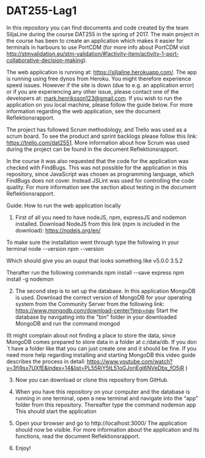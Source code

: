 # DAT255-Lag1

In this repository you can find documents and code created by the team SiljaLine during the course DAT255 in the spring of 2017.
The main project in the course has been to create an application which makes it easier for terminals in harbours to use PortCDM (for more info about PortCDM visit http://stmvalidation.eu/stm-validation/#!activity-item/activity-1-port-collaborative-decision-making). 

The web application is running at: https://siljaline.herokuapp.com/. The app is running using free dynos from Heroku. You might therefore experience speed issues. However if the site is down (due to e.g. an application error) or if you are experiencing any other issue, please contact one of the developers at: mark.henriksson123@gmail.com. If you wish to run the application on you local machine, please follow the guide below. For more information regarding the web application, see the document Reflektionsrapport. 

The project has followed Scrum methodology, and Trello was used as a scrum board. To see the product and sprint backlogs please follow this link: https://trello.com/dat2551. More information about how Scrum was used during the project can be found in the document Reflektionsrapport.

In the course it was also requested that the code for the application was checked with FindBugs. This was not possible for the application in this repository, since JavaScript was chosen as programming language, which FindBugs does not cover. Instead JSLint was used for controlling the code quality. For more information see the section about testing in the document Reflektionsrapport. 

Guide: How to run the web application locally

1. First of all you need to have nodeJS, npm, expressJS and nodemon installed. Download NodeJS from this link (npm is included in the download):
https://nodejs.org/en/

To make sure the installation went through type the following in your terminal
node --version
npm --version

Which should give you an ouput that looks something like
v5.0.0
3.5.2

Therafter run the following commands
npm install --save express
npm install -g nodemon

2. The second step is to set up the database. In this application MongoDB is used. Download the correct version of MongoDB for your operating system from the Community Server from the following link:
https://www.mongodb.com/download-center?jmp=nav 
Start the database by navigating into the "bin" folder in your downloaded MongoDB and run the command
mongod

(It might complain about not finding a place to store the data, since MongoDB comes prepared to store data in a folder at c:/data/db. If you don´t have a folder like that you can just create one and it should be fine. If you need more help regarding installing and starting MongoDB this video guide describes the process in detail: https://www.youtube.com/watch?v=3fj9sx7UXfE&index=14&list=PL55RiY5tL51oGJorjEgl6NVeDbx_fO5jR )


3. Now you can download or clone this repository from GitHub.


4. When you have this repository on your computer and the database is running in one terminal, open a new terminal and navigate into the “app” folder from this repository. Thereafter type the command
nodemon app
This should start the application

5. Open your browser and go to
http://localhost:3000/
The application should now be visible. For more information about the application and its functions, read the document Reflektionsrapport.

6. Enjoy!

